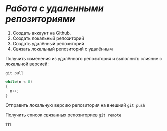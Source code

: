 # ***Работа с удаленными репозиториями***
1. Создать аккаунт на Github.
2. Создать локальный репозиторий
3. Создать удалённый репозиторий
4. Связать локальный репозиторий с удалённым

Получить изменения из удалённого репозитория и выполнить слияние с локальной версией:
```
git pull
```
```C#
while(n < 0)
{
  n++;
}
```
Отправить локальную версию репозитория на внешний `git push`

Получить список связанных репозиториев `git remote`

111